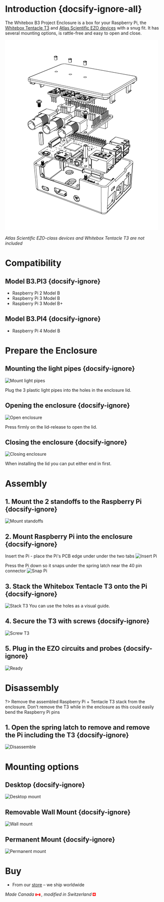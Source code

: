 # Introduction {docsify-ignore-all}

The Whitebox B3 Project Enclosure is a box for your Raspberry Pi, the [Whitebox Tentacle T3](https://www.whiteboxes.ch/shop/tentacle-t3-for-raspberry-pi/)
and [Atlas Scientific EZO devices](https://www.whiteboxes.ch/product-category/circuits/) with a snug fit. It has several mounting options, is rattle-free and easy to open and close.

![B3 explosion](_media/b3-explosion.png)


_Atlas Scientific EZO-class devices and Whitebox Tentacle T3 are not included_


# Compatibility
## Model B3.PI3 {docsify-ignore}
* Raspberry Pi 2 Model B
* Raspberry Pi 3 Model B
* Raspberry Pi 3 Model B+

## Model B3.PI4 {docsify-ignore}
* Raspberry Pi 4 Model B


# Prepare the Enclosure

## Mounting the light pipes {docsify-ignore}
![Mount light pipes](/_media/b3-light-pipes.png)

Plug the 3 plastic light pipes into the holes in the enclosure lid.

## Opening the enclosure {docsify-ignore}
![Open enclosure](/_media/b3-open.png)

Press firmly on the lid-release to open the lid.

## Closing the enclosure {docsify-ignore}
![Closing enclosure](/_media/b3-close.png)

When installing the lid you can put either end in first.

# Assembly

## 1. Mount the 2 standoffs to the Raspberry Pi {docsify-ignore}
![Mount standoffs](/_media/b3-pi-standoffs.png)

## 2. Mount Raspberry Pi into the enclosure {docsify-ignore}
Insert the Pi - place the Pi's PCB edge under under the two tabs
![Insert Pi](/_media/b3-pi-insert.png)

Press the Pi down so it snaps under the spring latch near the 40 pin connector
![Snap Pi](/_media/b3-pi-snap.png)

## 3. Stack the Whitebox Tentacle T3 onto the Pi {docsify-ignore}
![Stack T3](/_media/b3-t3-stack.png)
You can use the holes as a visual guide.

## 4. Secure the T3 with screws {docsify-ignore}
![Screw T3](/_media/b3-t3-screw.png)

## 5. Plug in the EZO circuits and probes {docsify-ignore}
![Ready](/_media/b3-ready.png)

# Disassembly

?> Remove the assembled Raspberry Pi + Tentacle T3 stack from the enclosure. Don't remove the T3 while in the enclosure as this could easily bend the Raspberry Pi pins

## 1. Open the spring latch to remove and remove the Pi including the T3 {docsify-ignore}
![Disassemble](/_media/b3-disassemble.png)

# Mounting options

## Desktop {docsify-ignore}
![Desktop mount](/_media/b3-desktop-mount.png)

## Removable Wall Mount {docsify-ignore}
![Wall mount](/_media/b3-wall-mount.png)

## Permanent Mount {docsify-ignore}
![Permanent mount](/_media/b3-permanent-mount.png)

# Buy
* From our [<i class="fas fa-shopping-cart"></i> store](https://www.whiteboxes.ch/shop/b3-project-enclosure/) – we ship worldwide


*Made Canada* ![Canada](_media/canada-flag-icon-16.png)  *, modified in Switzerland* ![Switzerland](_media/its-flag-is-a-big-plus.png)
